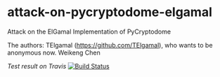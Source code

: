# attack-on-pycryptodome-elgamal
Attack on the ElGamal Implementation of PyCryptodome

The authors:
     TElgamal (https://github.com/TElgamal), who wants to be anonymous now.
     Weikeng Chen
     

*Test result on Travis* 
[![Build Status](https://www.travis-ci.org/weikengchen/attack-on-pycryptodome-elgamal.svg?branch=master)](https://www.travis-ci.org/weikengchen/attack-on-pycryptodome-elgamal)
